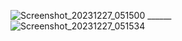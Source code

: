 ![Screenshot_20231227_051500](https://github.com/mchimbof/AppTurismo/assets/26042473/1b3f26b0-4158-4883-a5be-75266bf453e5) ______  
![Screenshot_20231227_051534](https://github.com/mchimbof/AppTurismo/assets/26042473/be347ac6-4b5d-4d1f-b851-824b46ff68b3)
